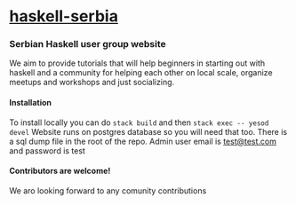 # [haskell-serbia](http://haskell-serbia.com)


### Serbian Haskell user group website
We aim to provide  tutorials that will help beginners in starting out with haskell and a community for helping each other on local scale, organize meetups and workshops and just socializing.

#### Installation

To install locally you can do `stack build` and then `stack exec -- yesod devel`
Website runs on postgres database so you will need that too. There is a sql dump file in the root of the repo. Admin user email is test@test.com and password is test
#### Contributors are welcome!
We aro looking forward to any comunity contributions 
